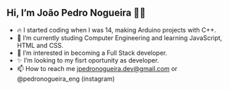 ## Hi, I’m João Pedro Nogueira 👋🏼

- 🔥 I started coding when I was 14, making Arduino projects with C++.
- 🌱 I’m currently studing Computer Engineering and learning JavaScript, HTML and CSS.
- 👀 I’m interested in becoming a Full Stack developer.
- ✨ I’m looking to my fisrt oportunity as developer.
- 📫 How to reach me jpedronogueira.dev@gmail.com or @pedronogueira_eng (instagram)
